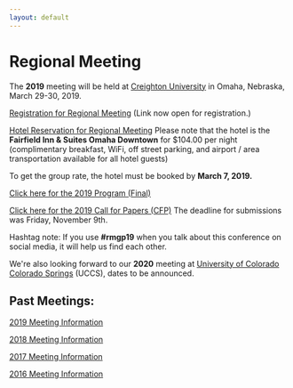 ```yaml
---
layout: default
---
```


# Regional Meeting

The **2019** meeting will be held at [Creighton University](https://www.creighton.edu) in Omaha, Nebraska, March 29-30, 2019.

[Registration for Regional Meeting](https://reg.abcsignup.com/s_reg/reg_registration_maintenance.aspx?ek=0036-0013-00C2EF95011B4539B916561FB3119253) (Link now open for registration.)

[Hotel Reservation for Regional Meeting](http://www.marriott.com/meeting-event-hotels/group-corporate-travel/groupCorp.mi?resLinkData=AAR%20/%20SBL%20Meeting%5Eomafd%60aaraarb%7Caaraara%7Caaraarc%60104.00%60USD%60false%604%603/28/19%603/31/19%603/7/19&app=resvlink&stop_mobi=yes)
Please note that the hotel is the **Fairfield Inn & Suites Omaha Downtown** for $104.00 per night (complimentary breakfast, WiFi, off street parking, and airport / area transportation available for all hotel guests)

To get the group rate, the hotel must be booked by **March 7, 2019.**

[Click here for the 2019 Program (Final)](https://iliff.github.io/rmgp/meeting_2019_program_final.pdf) 

[Click here for the 2019 Call for Papers (CFP)](https://iliff.github.io/rmgp/meeting_2019_call.pdf) The deadline for submissions was Friday, November 9th.

Hashtag note: If you use **#rmgp19** when you talk about this conference on social media, it will help us find each other. 

We're also looking forward to our **2020** meeting at [University of Colorado Colorado Springs](https://www.uccs.edu) (UCCS), dates to be announced.

## Past Meetings: 

[2019 Meeting Information](https://iliff.github.io/rmgp/meeting_2019.html)

[2018 Meeting Information](https://religion.byu.edu/rmgp)

[2017 Meeting Information](https://iliff.github.io/rmgp/meeting_2017.html)

[2016 Meeting Information](https://iliff.github.io/rmgp/meeting_2016.html)
